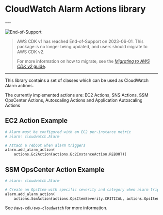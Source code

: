 # CloudWatch Alarm Actions library

<!--BEGIN STABILITY BANNER-->---


![End-of-Support](https://img.shields.io/badge/End--of--Support-critical.svg?style=for-the-badge)

> AWS CDK v1 has reached End-of-Support on 2023-06-01.
> This package is no longer being updated, and users should migrate to AWS CDK v2.
>
> For more information on how to migrate, see the [*Migrating to AWS CDK v2* guide](https://docs.aws.amazon.com/cdk/v2/guide/migrating-v2.html).

---
<!--END STABILITY BANNER-->

This library contains a set of classes which can be used as CloudWatch Alarm actions.

The currently implemented actions are: EC2 Actions, SNS Actions, SSM OpsCenter Actions, Autoscaling Actions and Application Autoscaling Actions

## EC2 Action Example

```python
# Alarm must be configured with an EC2 per-instance metric
# alarm: cloudwatch.Alarm

# Attach a reboot when alarm triggers
alarm.add_alarm_action(
    actions.Ec2Action(actions.Ec2InstanceAction.REBOOT))
```

## SSM OpsCenter Action Example

```python
# alarm: cloudwatch.Alarm

# Create an OpsItem with specific severity and category when alarm triggers
alarm.add_alarm_action(
    actions.SsmAction(actions.OpsItemSeverity.CRITICAL, actions.OpsItemCategory.PERFORMANCE))
```

See `@aws-cdk/aws-cloudwatch` for more information.
